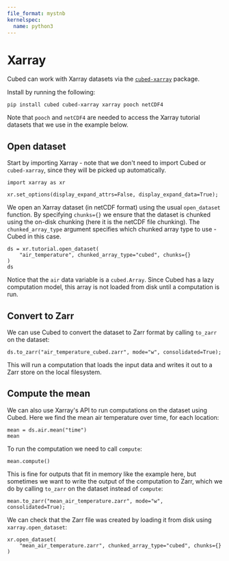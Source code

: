 ```yaml
---
file_format: mystnb
kernelspec:
  name: python3
---
```

# Xarray

Cubed can work with Xarray datasets via the [`cubed-xarray`](https://github.com/cubed-dev/cubed-xarray) package.

Install by running the following:

```shell
pip install cubed cubed-xarray xarray pooch netCDF4
```

Note that `pooch` and `netCDF4` are needed to access the Xarray tutorial datasets that we use in the example below.

## Open dataset

Start by importing Xarray - note that we don't need to import Cubed or `cubed-xarray`, since they will be picked up automatically.

```{code-cell} ipython3
import xarray as xr

xr.set_options(display_expand_attrs=False, display_expand_data=True);
```

We open an Xarray dataset (in netCDF format) using the usual `open_dataset` function. By specifying `chunks={}` we ensure that the dataset is chunked using the on-disk chunking (here it is the netCDF file chunking). The `chunked_array_type` argument specifies which chunked array type to use - Cubed in this case.

```{code-cell} ipython3
ds = xr.tutorial.open_dataset(
    "air_temperature", chunked_array_type="cubed", chunks={}
)
ds
```

Notice that the `air` data variable is a `cubed.Array`. Since Cubed has a lazy computation model, this array is not loaded from disk until a computation is run.

## Convert to Zarr

We can use Cubed to convert the dataset to Zarr format by calling `to_zarr` on the dataset:

```{code-cell} ipython3
ds.to_zarr("air_temperature_cubed.zarr", mode="w", consolidated=True);
```

This will run a computation that loads the input data and writes it out to a Zarr store on the local filesystem.

## Compute the mean

We can also use Xarray's API to run computations on the dataset using Cubed. Here we find the mean air temperature over time, for each location:

```{code-cell} ipython3
mean = ds.air.mean("time")
mean
```

To run the computation we need to call `compute`:

```{code-cell} ipython3
mean.compute()
```

This is fine for outputs that fit in memory like the example here, but sometimes we want to write the output of the computation to Zarr, which we do by calling `to_zarr` on the dataset instead of `compute`:

```{code-cell} ipython3
mean.to_zarr("mean_air_temperature.zarr", mode="w", consolidated=True);
```

We can check that the Zarr file was created by loading it from disk using `xarray.open_dataset`:

```{code-cell} ipython3
xr.open_dataset(
    "mean_air_temperature.zarr", chunked_array_type="cubed", chunks={}
)
```
